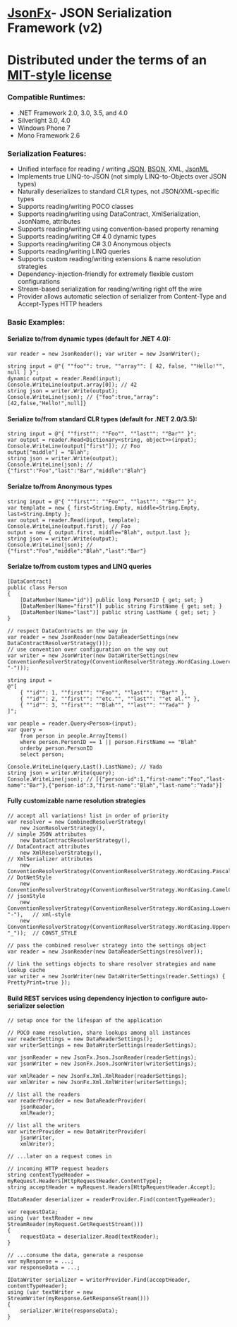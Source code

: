 # [JsonFx][1]- JSON Serialization Framework (v2)
# Distributed under the terms of an [MIT-style license][2]

### Compatible Runtimes:
- .NET Framework 2.0, 3.0, 3.5, and 4.0
- Silverlight 3.0, 4.0
- Windows Phone 7
- Mono Framework 2.6

### Serialization Features:
- Unified interface for reading / writing [JSON][3], [BSON][4], XML, [JsonML][5]
- Implements true LINQ-to-JSON (not simply LINQ-to-Objects over JSON types)
- Naturally deserializes to standard CLR types, not JSON/XML-specific types
- Supports reading/writing POCO classes
- Supports reading/writing using DataContract, XmlSerialization, JsonName, attributes
- Supports reading/writing using convention-based property renaming
- Supports reading/writing C# 4.0 dynamic types
- Supports reading/writing C# 3.0 Anonymous objects
- Supports reading/writing LINQ queries
- Supports custom reading/writing extensions & name resolution strategies
- Dependency-injection-friendly for extremely flexible custom configurations
- Stream-based serialization for reading/writing right off the wire
- Provider allows automatic selection of serializer from Content-Type and Accept-Types HTTP headers

### Basic Examples:

#### Serialize to/from dynamic types (default for .NET 4.0):
	var reader = new JsonReader(); var writer = new JsonWriter();

	string input = @"{ ""foo"": true, ""array"": [ 42, false, ""Hello!"", null ] }";
	dynamic output = reader.Read(input);
	Console.WriteLine(output.array[0]); // 42
	string json = writer.Write(output);
	Console.WriteLine(json); // {"foo":true,"array":[42,false,"Hello!",null]}

#### Serialize to/from standard CLR types (default for .NET 2.0/3.5):
	string input = @"{ ""first"": ""Foo"", ""last"": ""Bar"" }";
	var output = reader.Read<Dictionary<string, object>>(input);
	Console.WriteLine(output["first"]); // Foo
	output["middle"] = "Blah";
	string json = writer.Write(output);
	Console.WriteLine(json); // {"first":"Foo","last":"Bar","middle":"Blah"}

#### Serialze to/from Anonymous types
	string input = @"{ ""first"": ""Foo"", ""last"": ""Bar"" }";
	var template = new { first=String.Empty, middle=String.Empty, last=String.Empty };
	var output = reader.Read(input, template);
	Console.WriteLine(output.first); // Foo
	output = new { output.first, middle="Blah", output.last };
	string json = writer.Write(output);
	Console.WriteLine(json); // {"first":"Foo","middle":"Blah","last":"Bar"}

#### Serialze to/from custom types and LINQ queries

	[DataContract]
	public class Person
	{
		[DataMember(Name="id")] public long PersonID { get; set; }
		[DataMember(Name="first")] public string FirstName { get; set; }
		[DataMember(Name="last")] public string LastName { get; set; }
	}

	// respect DataContracts on the way in
	var reader = new JsonReader(new DataReaderSettings(new DataContractResolverStrategy()));
	// use convention over configuration on the way out
	var writer = new JsonWriter(new DataWriterSettings(new ConventionResolverStrategy(ConventionResolverStrategy.WordCasing.Lowercase, "-")));

	string input =
	@"[
		{ ""id"": 1, ""first"": ""Foo"", ""last"": ""Bar"" },
		{ ""id"": 2, ""first"": ""etc."", ""last"": ""et al."" },
		{ ""id"": 3, ""first"": ""Blah"", ""last"": ""Yada"" }
	]";

	var people = reader.Query<Person>(input);
	var query =
		from person in people.ArrayItems()
		where person.PersonID == 1 || person.FirstName == "Blah"
		orderby person.PersonID
		select person;

	Console.WriteLine(query.Last().LastName); // Yada
	string json = writer.Write(query);
	Console.WriteLine(json); // [{"person-id":1,"first-name":"Foo","last-name":"Bar"},{"person-id":3,"first-name":"Blah","last-name":"Yada"}]

#### Fully customizable name resolution strategies

	// accept all variations! list in order of priority
	var resolver = new CombinedResolverStrategy(
		new JsonResolverStrategy(),   															// simple JSON attributes
		new DataContractResolverStrategy(),   													// DataContract attributes
		new XmlResolverStrategy(),   															// XmlSerializer attributes
		new ConventionResolverStrategy(ConventionResolverStrategy.WordCasing.PascalCase),		// DotNetStyle
		new ConventionResolverStrategy(ConventionResolverStrategy.WordCasing.CamelCase),		// jsonStyle
		new ConventionResolverStrategy(ConventionResolverStrategy.WordCasing.Lowercase, "-"),	// xml-style
		new ConventionResolverStrategy(ConventionResolverStrategy.WordCasing.Uppercase, "_"));	// CONST_STYLE

	// pass the combined resolver strategy into the settings object
	var reader = new JsonReader(new DataReaderSettings(resolver));

	// link the settings objects to share resolver strategies and name lookup cache
	var writer = new JsonWriter(new DataWriterSettings(reader.Settings) { PrettyPrint=true });

#### Build REST services using dependency injection to configure auto-serializer selection

	// setup once for the lifespan of the application

	// POCO name resolution, share lookups among all instances
	var readerSettings = new DataReaderSettings();				
	var writerSettings = new DataWriterSettings(readerSettings);

	var jsonReader = new JsonFx.Json.JsonReader(readerSettings);
	var jsonWriter = new JsonFx.Json.JsonWriter(writerSettings);

	var xmlReader = new JsonFx.Xml.XmlReader(readerSettings);
	var xmlWriter = new JsonFx.Xml.XmlWriter(writerSettings);

	// list all the readers
	var readerProvider = new DataReaderProvider(
		jsonReader,
		xmlReader);

	// list all the writers
	var writerProvider = new DataWriterProvider(
		jsonWriter,
		xmlWriter);

	// ...later on a request comes in

	// incoming HTTP request headers
	string contentTypeHeader = myRequest.Headers[HttpRequestHeader.ContentType];
	string acceptHeader = myRequest.Headers[HttpRequestHeader.Accept];

	IDataReader deserializer = readerProvider.Find(contentTypeHeader);

	var requestData;
	using (var textReader = new StreamReader(myRequest.GetRequestStream()))
	{
		requestData = deserializer.Read(textReader);
	}
	
	// ...consume the data, generate a response
	var myResponse = ...;
	var responseData = ...;

	IDataWriter serializer = writerProvider.Find(acceptHeader, contentTypeHeader);
	using (var textWriter = new StreamWriter(myResponse.GetResponseStream()))
	{
		serializer.Write(responseData);
	}

  [1]: http://jsonfx.net
  [2]: http://jsonfx.net/license
  [3]: http://json.org
  [4]: http://bsonspec.org
  [5]: http://jsonml.org
  